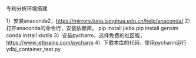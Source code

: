 专利分析环境搭建

1）安装anaconda2，https://mirrors.tuna.tsinghua.edu.cn/help/anaconda/
2）打开anaconda的命令行，安装依赖库。
pip install jieba
pip install gensim
conda install xlutils
3）安装pycharm，选择免费的社区版，https://www.jetbrains.com/pycharm 
4）下载本库的代码，使用pycharm运行ydbj_container_test.py
